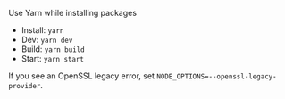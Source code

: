 Use Yarn while installing packages

- Install: `yarn`
- Dev: `yarn dev`
- Build: `yarn build`
- Start: `yarn start`

If you see an OpenSSL legacy error, set `NODE_OPTIONS=--openssl-legacy-provider`.
